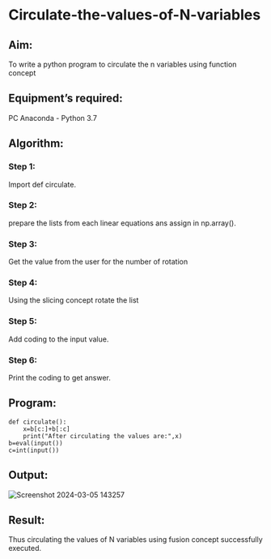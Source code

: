 # Circulate-the-values-of-N-variables
## Aim:
To write a python program to circulate the n variables using function concept
## Equipment’s required:
PC
Anaconda - Python 3.7
## Algorithm: 
### Step 1: 
Import def circulate.
### Step 2: 
prepare the lists from each linear equations ans assign in np.array().
### Step 3: 
Get the value from the user for the number of rotation
### Step 4: 
Using the slicing concept rotate the list
### Step 5: 
Add coding to the input value.
### Step 6: 
Print the coding to get answer.
## Program:
```
def circulate():
    x=b[c:]+b[:c]
    print("After circulating the values are:",x)
b=eval(input())
c=int(input())
```
## Output:

![Screenshot 2024-03-05 143257](https://github.com/mercyarulappan/Circulate-the-values-of-N-variables/assets/149233730/091d7c3f-05e7-43f6-8fa9-589d7d129323)

## Result:
Thus circulating the values of N variables using fusion concept successfully executed.
